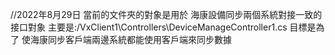 ﻿
//2022年8月29日
當前的文件夾的對象是用於 海康設備同步兩個系統對接一致的接口對象
主要是:/VxClient1\Controllers\DeviceManageController1.cs
目標是為了 使海康同步客戶端兩邊系統都能使用客戶端來同步數據
